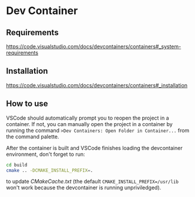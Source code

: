 # Dev Container

## Requirements
https://code.visualstudio.com/docs/devcontainers/containers#_system-requirements

## Installation
https://code.visualstudio.com/docs/devcontainers/containers#_installation

## How to use

VSCode should automatically prompt you to reopen the project in a container.
If not, you can manually open the project in a container by running the command `>Dev Containers: Open Folder in Container...` from the command palette.

After the container is built and VSCode finishes loading the devcontainer environment, don't forget to run:

```bash
cd build
cmake .. -DCMAKE_INSTALL_PREFIX=.
```

to update *CMakeCache.txt* (the default `CMAKE_INSTALL_PREFIX=/usr/lib` won't work because the devcontainer is running unpriviledged).
